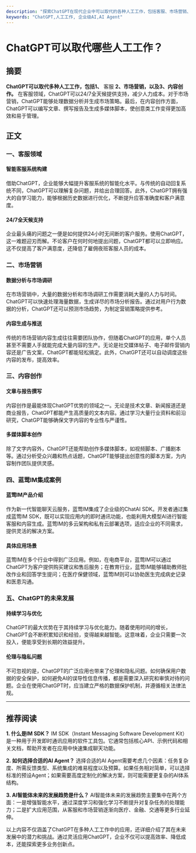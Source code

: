 ```yaml
---
description: "探索ChatGPT在现代企业中可以取代的各种人工工作，包括客服、市场营销、内容创作等。"
keywords: "ChatGPT,人工工作, 企业级AI,AI Agent"
---
```

# ChatGPT可以取代哪些人工工作？

## 摘要

**ChatGPT可以取代多种人工工作，包括1、** 客服 **2、市场营销，以及3、内容创作。** 在客服领域，ChatGPT可以24/7全天候提供支持，减少人力成本。对于市场营销，ChatGPT能够处理数据分析并生成市场策略。最后，在内容创作方面，ChatGPT可以编写文章、撰写报告及生成多媒体脚本，使创意类工作变得更加高效和易于管理。

## 正文

### 一、客服领域

#### 智能客服系统构建

借助ChatGPT，企业能够大幅提升客服系统的智能化水平。与传统的自动回复系统不同，ChatGPT可以理解复杂问题，并给出合理回答。此外，ChatGPT拥有强大的自学习能力，能够根据历史数据进行优化，不断提升应答准确度和客户满意度。

#### 24/7全天候支持

企业最头痛的问题之一便是如何提供24小时无间断的客户服务。使用ChatGPT，这一难题迎刃而解。不论客户在何时何地提出问题，ChatGPT都可以立即响应。这不仅提高了客户满意度，还降低了雇佣夜班客服人员的成本。

### 二、市场营销

#### 数据分析与市场调研

在市场营销中，大量的数据分析和市场调研工作需要消耗大量的人力与时间。ChatGPT可以快速处理海量数据，生成详尽的市场分析报告。通过对用户行为数据的分析，ChatGPT还可以预测市场趋势，为制定营销策略提供参考。

#### 内容生成与推送

传统的市场营销内容生成往往需要团队协作，但随着ChatGPT的应用，单个人员甚至不需要人手就能完成大量内容的生产。无论是社交媒体帖子、电子邮件营销内容还是广告文案，ChatGPT都能轻松搞定。此外，ChatGPT还可以自动调度这些内容的发布，提高效率。

### 三、内容创作

#### 文章与报告撰写

内容创作是最能体现ChatGPT优势的领域之一。无论是技术文章、新闻报道还是商业报告，ChatGPT都能产生高质量的文本内容。通过学习大量行业资料和前沿研究，ChatGPT能够确保文字内容的专业性与严谨性。

#### 多媒体脚本创作

除了文字内容外，ChatGPT还能帮助创作多媒体脚本，如视频脚本、广播剧本等。通过分析受众兴趣和热点话题，ChatGPT能够提出创意性的脚本方案，为内容制作团队提供灵感。

### 四、蓝莺IM集成案例

#### 蓝莺IM产品介绍

作为新一代智能聊天云服务，蓝莺IM集成了企业级的ChatAI SDK。开发者通过集成蓝莺IM SDK，既可以实现应用内的即时通讯功能，也能利用大模型AI进行智能客服和内容生成。蓝莺IM的多云架构和私有云部署选项，适应企业的不同需求，提供灵活的解决方案。

#### 具体应用场景

蓝莺IM在多个行业中得到广泛应用。例如，在电商平台，蓝莺IM可以通过ChatGPT为客户提供购买建议和售后服务；在教育行业，蓝莺IM能够辅助教师批改作业和回答学生提问；在医疗保健领域，蓝莺IM则可以协助医生完成病史记录和医患沟通。

### 五、ChatGPT的未来发展

#### 持续学习与优化

ChatGPT的最大优势在于其持续学习与优化能力。随着使用时间的增长，ChatGPT会不断积累知识和经验，变得越来越智能。这意味着，企业只需要一次投入，便能享受到长期的效益提升。

#### 伦理与隐私问题

不可忽视的是，ChatGPT的广泛应用也带来了伦理和隐私问题。如何确保用户数据的安全保护，如何避免AI的误导性信息传播，都是需要深入研究和审慎对待的问题。企业在使用ChatGPT时，应当建立严格的数据保护机制，并遵循相关法律法规。

---

## 推荐阅读

**1. 什么是IM SDK？**
IM SDK（Instant Messaging Software Development Kit）是一种用于开发即时通讯应用的软件工具包。它通常包括核心API、示例代码和相关文档，帮助开发者在应用中快速集成聊天功能。

**2. 如何选择合适的AI Agent？**
选择合适的AI Agent需要考虑几个因素：任务复杂度、所需反馈类型、系统集成的难易程度以及预算。如果任务相对简单，可以选择标准的预设Agent；如果需要高度定制化的解决方案，则可能需要更复杂的AI体系结构。

**3. AI智能体未来的发展趋势是什么？**
AI智能体未来的发展趋势主要集中在两个方面：一是增强智能水平，通过深度学习和强化学习不断提升对复杂任务的处理能力；二是扩大应用范围，从客服和市场营销逐渐向医疗、金融、交通等更多行业延伸。

以上内容不仅涵盖了ChatGPT在多种人工工作中的应用，还详细介绍了其在未来发展中的潜力和挑战。通过灵活应用ChatGPT，企业不仅可以提高效率、降低成本，还能探索更多业务创新点。
